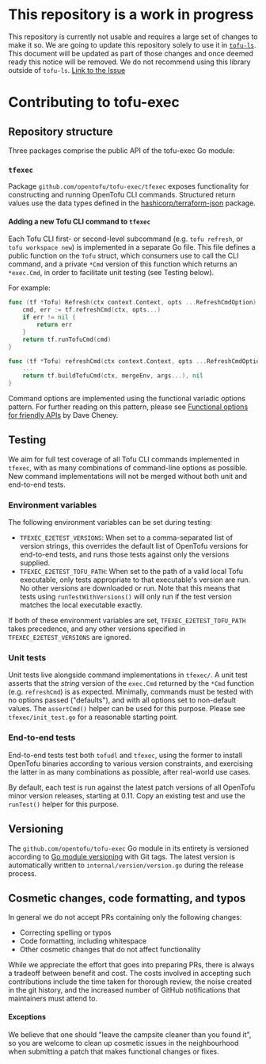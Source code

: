 # This repository is a work in progress

This repository is currently not usable and requires a large set of changes to make it so.
We are going to update this repository solely to use it in [`tofu-ls`](https://github.com/opentofu/tofu-ls).
This document will be updated as part of those changes and once deemed ready this notice will be removed. We do not recommend using this library outside of `tofu-ls`. [Link to the Issue](https://github.com/opentofu/opentofu/issues/2455#issuecomment-2858320418)

# Contributing to tofu-exec

## Repository structure

Three packages comprise the public API of the tofu-exec Go module:

### `tfexec`

Package `github.com/opentofu/tofu-exec/tfexec` exposes functionality for constructing and running OpenTofu CLI commands. Structured return values use the data types defined in the [hashicorp/terraform-json](https://github.com/hashicorp/terraform-json) package.

#### Adding a new Tofu CLI command to `tfexec`

Each Tofu CLI first- or second-level subcommand (e.g. `tofu refresh`, or `tofu workspace new`) is implemented in a separate Go file. This file defines a public function on the `Tofu` struct, which consumers use to call the CLI command, and a private `*Cmd` version of this function which returns an `*exec.Cmd`, in order to facilitate unit testing (see Testing below).

For example:
```go
func (tf *Tofu) Refresh(ctx context.Context, opts ...RefreshCmdOption) error {
	cmd, err := tf.refreshCmd(ctx, opts...)
	if err != nil {
		return err
	}
	return tf.runTofuCmd(cmd)
}

func (tf *Tofu) refreshCmd(ctx context.Context, opts ...RefreshCmdOption) (*exec.Cmd, error) {
	...
  	return tf.buildTofuCmd(ctx, mergeEnv, args...), nil
}
```

Command options are implemented using the functional variadic options pattern. For further reading on this pattern, please see [Functional options for friendly APIs](https://dave.cheney.net/2014/10/17/functional-options-for-friendly-apis) by Dave Cheney.

## Testing

We aim for full test coverage of all Tofu CLI commands implemented in `tfexec`, with as many combinations of command-line options as possible. New command implementations will not be merged without both unit and end-to-end tests.

### Environment variables

The following environment variables can be set during testing:

 - `TFEXEC_E2ETEST_VERSIONS`: When set to a comma-separated list of version strings, this overrides the default list of OpenTofu versions for end-to-end tests, and runs those tests against only the versions supplied.
 - `TFEXEC_E2ETEST_TOFU_PATH`: When set to the path of a valid local Tofu executable, only tests appropriate to that executable's version are run. No other versions are downloaded or run. Note that this means that tests using `runTestWithVersions()` will only run if the test version matches the local executable exactly.

If both of these environment variables are set, `TFEXEC_E2ETEST_TOFU_PATH` takes precedence, and any other versions specified in `TFEXEC_E2ETEST_VERSIONS` are ignored.

### Unit tests

Unit tests live alongside command implementations in `tfexec/`. A unit test asserts that the *string* version of the `exec.Cmd` returned by the `*Cmd` function (e.g. `refreshCmd`) is as expected. Minimally, commands must be tested with no options passed ("defaults"), and with all options set to non-default values. The `assertCmd()` helper can be used for this purpose. Please see `tfexec/init_test.go` for a reasonable starting point.

### End-to-end tests

End-to-end tests test both `tofudl` and `tfexec`, using the former to install OpenTofu binaries according to various version constraints, and exercising the latter in as many combinations as possible, after real-world use cases.

By default, each test is run against the latest patch versions of all OpenTofu minor version releases, starting at 0.11. Copy an existing test and use the `runTest()` helper for this purpose.

## Versioning

The `github.com/opentofu/tofu-exec` Go module in its entirety is versioned according to [Go module versioning](https://golang.org/ref/mod#versions) with Git tags. The latest version is automatically written to `internal/version/version.go` during the release process.

## Cosmetic changes, code formatting, and typos

In general we do not accept PRs containing only the following changes:

 - Correcting spelling or typos
 - Code formatting, including whitespace
 - Other cosmetic changes that do not affect functionality

While we appreciate the effort that goes into preparing PRs, there is always a tradeoff between benefit and cost. The costs involved in accepting such contributions include the time taken for thorough review, the noise created in the git history, and the increased number of GitHub notifications that maintainers must attend to.

#### Exceptions

We believe that one should "leave the campsite cleaner than you found it", so you are welcome to clean up cosmetic issues in the neighbourhood when submitting a patch that makes functional changes or fixes.
